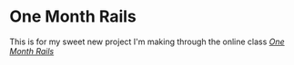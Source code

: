 # One Month Rails 

This is for my sweet new project I'm making through the online class [*One Month Rails*](http://onemonth.com) 